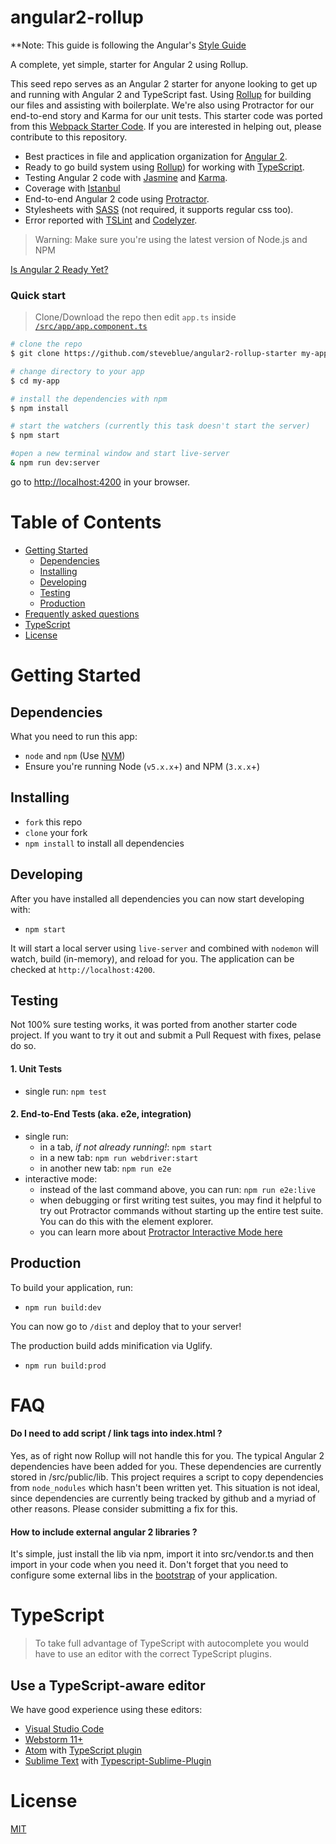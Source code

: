 # angular2-rollup

**Note: This guide is following the Angular's [Style Guide](http://angular.io/styleguide)

A complete, yet simple, starter for Angular 2 using Rollup.

This seed repo serves as an Angular 2 starter for anyone looking to get up and running with Angular 2 and TypeScript fast. Using [Rollup](http://rollupjs.org) for building our files and assisting with boilerplate. We're also using Protractor for our end-to-end story and Karma for our unit tests. This starter code was ported from this [Webpack Starter Code](https://github.com/preboot/angular2-webpack). If you are interested in helping out, please contribute to this repository.

* Best practices in file and application organization for [Angular 2](https://angular.io/).
* Ready to go build system using [Rollup](http://rollupjs.org)) for working with [TypeScript](http://www.typescriptlang.org/).
* Testing Angular 2 code with [Jasmine](http://jasmine.github.io/) and [Karma](http://karma-runner.github.io/).
* Coverage with [Istanbul](https://github.com/gotwarlost/istanbul)
* End-to-end Angular 2 code using [Protractor](https://angular.github.io/protractor/).
* Stylesheets with [SASS](http://sass-lang.com/) (not required, it supports regular css too).
* Error reported with [TSLint](http://palantir.github.io/tslint/) and [Codelyzer](https://github.com/mgechev/codelyzer).

>Warning: Make sure you're using the latest version of Node.js and NPM

[Is Angular 2 Ready Yet?](http://splintercode.github.io/is-angular-2-ready/)

### Quick start

> Clone/Download the repo then edit `app.ts` inside [`/src/app/app.component.ts`](/src/app/app.component.ts)

```bash
# clone the repo
$ git clone https://github.com/steveblue/angular2-rollup-starter my-app

# change directory to your app
$ cd my-app

# install the dependencies with npm
$ npm install

# start the watchers (currently this task doesn't start the server)
$ npm start

#open a new terminal window and start live-server
& npm run dev:server

```
go to [http://localhost:4200](http://localhost:4200) in your browser.

# Table of Contents

* [Getting Started](#getting-started)
    * [Dependencies](#dependencies)
    * [Installing](#installing)
    * [Developing](#developing)
    * [Testing](#testing)
    * [Production](#production)
* [Frequently asked questions](#faq)
* [TypeScript](#typescript)
* [License](#license)

# Getting Started

## Dependencies

What you need to run this app:
* `node` and `npm` (Use [NVM](https://github.com/creationix/nvm))
* Ensure you're running Node (`v5.x.x`+) and NPM (`3.x.x`+)

## Installing

* `fork` this repo
* `clone` your fork
* `npm install` to install all dependencies

## Developing

After you have installed all dependencies you can now start developing with:

* `npm start`

It will start a local server using `live-server` and combined with `nodemon` will watch, build (in-memory), and reload for you. The application can be checked at `http://localhost:4200`.

## Testing

Not 100% sure testing works, it was ported from another starter code project. If you want to try it out and submit a Pull Request with fixes, pelase do so.

#### 1. Unit Tests

* single run: `npm test`

#### 2. End-to-End Tests (aka. e2e, integration)

* single run:
  * in a tab, *if not already running!*: `npm start`
  * in a new tab: `npm run webdriver:start`
  * in another new tab: `npm run e2e`
* interactive mode:
  * instead of the last command above, you can run: `npm run e2e:live`
  * when debugging or first writing test suites, you may find it helpful to try out Protractor commands without starting up the entire test suite. You can do this with the element explorer.
  * you can learn more about [Protractor Interactive Mode here](https://github.com/angular/protractor/blob/master/docs/debugging.md#testing-out-protractor-interactively)

## Production

To build your application, run:

* `npm run build:dev`

You can now go to `/dist` and deploy that to your server!

The production build adds minification via Uglify.

* `npm run build:prod`


# FAQ

#### Do I need to add script / link tags into index.html ?

Yes, as of right now Rollup will not handle this for you. The typical Angular 2 dependencies have been added for you. These dependencies are currently stored in /src/public/lib.  This project requires a script to copy dependencies from `node_nodules` which hasn't been written yet. This situation is not ideal, since dependencies are currently being tracked by github and a myriad of other reasons. Please consider submitting a fix for this.

#### How to include external angular 2 libraries ?

It's simple, just install the lib via npm, import it into src/vendor.ts and then import in your code when you need it. Don't forget that you need to configure some external libs in the [bootstrap](https://github.com/steveblue/angular2-rollup/blob/master/src/main.ts) of your application.

# TypeScript

> To take full advantage of TypeScript with autocomplete you would have to use an editor with the correct TypeScript plugins.

## Use a TypeScript-aware editor

We have good experience using these editors:

* [Visual Studio Code](https://code.visualstudio.com/)
* [Webstorm 11+](https://www.jetbrains.com/webstorm/download/)
* [Atom](https://atom.io/) with [TypeScript plugin](https://atom.io/packages/atom-typescript)
* [Sublime Text](http://www.sublimetext.com/3) with [Typescript-Sublime-Plugin](https://github.com/Microsoft/Typescript-Sublime-plugin#installation)

# License

[MIT](/LICENSE)
